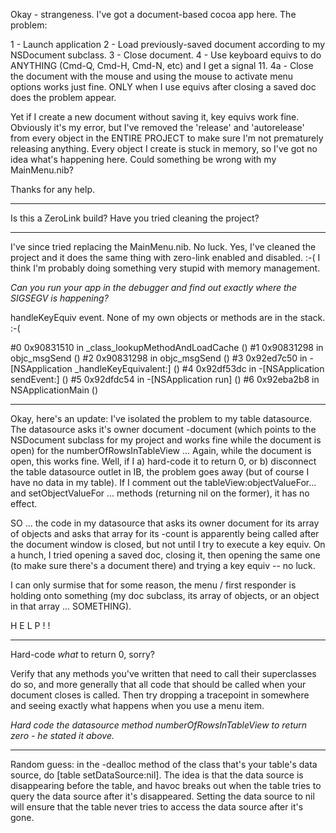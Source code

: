 

Okay - strangeness. I've got a document-based cocoa app here. The problem:

1 - Launch application
2 - Load previously-saved document according to my NSDocument subclass.
3 - Close document.
4 - Use keyboard equivs to do ANYTHING (Cmd-Q, Cmd-H, Cmd-N, etc) and I get a signal 11.
4a - Close the document with the mouse and using the mouse to activate menu options works just fine. ONLY when I use equivs after closing a saved doc does the problem appear.

  Yet if I create a new document without saving it, key equivs work fine. Obviously it's my error, but I've removed the 'release' and 'autorelease' from every object in the ENTIRE PROJECT to make sure I'm not prematurely releasing anything. Every object I create is stuck in memory, so I've got no idea what's happening here. Could something be wrong with my MainMenu.nib?

  Thanks for any help.

----

Is this a ZeroLink build? Have you tried cleaning the project?

----

I've since tried replacing the MainMenu.nib. No luck. Yes, I've cleaned the project and it does the same thing with zero-link enabled and disabled. :-( I think I'm probably doing something very stupid with memory management.

*Can you run your app in the debugger and find out exactly where the SIGSEGV is happening?*

handleKeyEquiv event. None of my own objects or methods are in the stack. :-(

    
#0  0x90831510 in _class_lookupMethodAndLoadCache ()
#1  0x90831298 in objc_msgSend ()
#2  0x90831298 in objc_msgSend ()
#3  0x92ed7c50 in -[NSApplication _handleKeyEquivalent:] ()
#4  0x92df53dc in -[NSApplication sendEvent:] ()
#5  0x92dfdc54 in -[NSApplication run] ()
#6  0x92eba2b8 in NSApplicationMain ()


----

Okay, here's an update: I've isolated the problem to my table datasource. The datasource asks it's owner document -document (which points to the NSDocument subclass for my project and works fine while the document is open) for the numberOfRowsInTableView ... Again, while the document is open, this works fine. Well, if I a) hard-code it to return 0, or b) disconnect the table datasource outlet in IB, the problem goes away (but of course I have no data in my table). If I comment out the tableView:objectValueFor... and setObjectValueFor ... methods (returning nil on the former), it has no effect. 

SO ... the code in my datasource that asks its owner document for its array of objects and asks that array for its -count is apparently being called after the document window is closed, but not until I try to execute a key equiv.  On a hunch, I tried opening a saved doc, closing it, then opening the same one (to make sure there's a document there) and trying a key equiv -- no luck. 

I can only surmise that for some reason, the menu / first responder is holding onto something (my doc subclass, its array of objects, or an object in that array ... SOMETHING). 

   H E L P ! !

----

Hard-code *what* to return 0, sorry?

Verify that any methods you've written that need to call their superclasses do so, and more generally that all code that should be called when your document closes is called. Then try dropping a tracepoint in somewhere and seeing exactly what happens when you use a menu item. 

*Hard code the datasource method     numberOfRowsInTableView to return zero - he stated it above.*

----

Random guess: in the     -dealloc method of the class that's your table's data source, do     [table setDataSource:nil]. The idea is that the data source is disappearing before the table, and havoc breaks out when the table tries to query the data source after it's disappeared. Setting the data source to nil will ensure that the table never tries to access the data source after it's gone.
